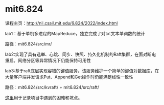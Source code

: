 # mit6.824
课程主页：http://nil.csail.mit.edu/6.824/2022/index.html

lab1：基于单机多进程的MapReduce，独立完成了对txt文本单词数的统计

路径：mit6.824/src/mr/

lab2:实现了具有选举、心跳、同步、快照、持久化机制的Raft集群，在面对断电重启，网络分区等异常情况下仍能保持可用性

lab3:基于raft底层实现容错的键值服务，该服务维护一个简单的键值对数据库，在大量客户端并发请求Put、Append和Get操作时仍能满足线性一致性

路径：mit6.824/src/kvraft/ + mit6.824/src/raft/



[这里](https://github.com/jaychentank/Notes/blob/main/%E5%88%86%E5%B8%83%E5%BC%8F%E5%AD%A6%E4%B9%A0%E7%AC%94%E8%AE%B0.md)用于记录项目中遇到的困难和坑点。
